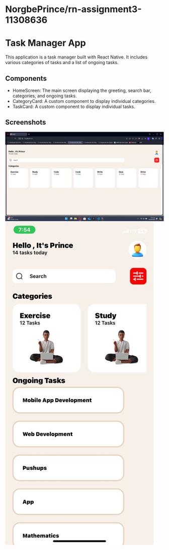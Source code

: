 # NorgbePrince/rn-assignment3-11308636

# Task Manager App

This application is a task manager built with React Native. It includes various categories of tasks and a list of ongoing tasks.

## Components

- HomeScreen: The main screen displaying the greeting, search bar, categories, and ongoing tasks.
- CategoryCard: A custom component to display individual categories.
- TaskCard: A custom component to display individual tasks.

## Screenshots

![Home Screen](/rn-assignment3-11308636/photo_2024-06-02_19-54-51.jpg) 
![Home Screen](/rn-assignment3-11308636/photo_2024-06-02_19-54-57.jpg)


